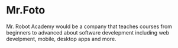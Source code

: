 # Mr.Foto
Mr. Robot Academy would be a company that teaches courses from beginners to advanced about software develepment including web develpment, mobile, desktop apps and more.
